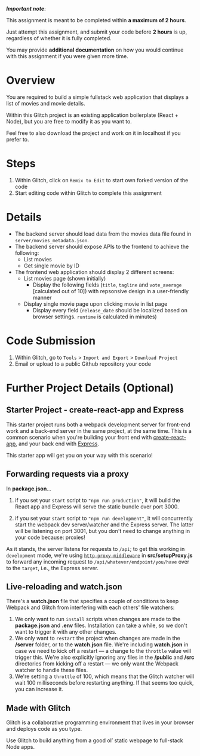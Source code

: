 ***Important note***:

This assignment is meant to be completed within **a maximum of 2 hours**.

Just attempt this assignment, and submit your code before **2 hours** is up, regardless of whether it is fully completed.

You may provide **additional documentation** on how you would continue with this assignment if you were given more time.

# Overview

You are required to build a simple fullstack web application that displays a list of movies and movie details.

Within this Glitch project is an existing application boilerplate (React + Node), but you are free to modify it as you want to.

Feel free to also download the project and work on it in localhost if you prefer to.

# Steps

1. Within Glitch, click on `Remix to Edit` to start own forked version of the code
2. Start editing code within Glitch to complete this assignment

# Details

* The backend server should load data from the movies data file found in `server/movies_metadata.json`.
* The backend server should expose APIs to the frontend to achieve the following:
  * List movies
  * Get single movie by ID
* The frontend web application should display 2 different screens:
  * List movies page (shown initially)
    * Display the following fields (`title`, `tagline` and `vote_average` [calculated out of 10]) with repsonsive design in a user-friendly manner
  * Display single movie page upon clicking movie in list page
    * Display every field (`release_date` should be localized based on browser settings. `runtime` is calculated in minutes)

# Code Submission

1. Within Glitch, go to `Tools` > `Import and Export` > `Download Project`
2. Email or upload to a public Github repository your code

# Further Project Details (Optional)

## Starter Project - create-react-app and Express

This starter project runs both a webpack development server for front-end work and a back-end server in the same project, at the same time. This is a common scenario when you're building your front end with [create-react-app], and your back end with [Express].

This starter app will get you on your way with this scenario!

## Forwarding requests via a proxy

In **package.json**...

1. if you set your `start` script to `"npm run production"`, it will build the React app and Express will serve the static bundle over port 3000.

2. if you set your `start` script to `"npm run development"`, it will concurrently start the webpack dev server/watcher and the Express server. The latter will be listening on port 3001, but you don't need to change anything in your code because: proxies!

As it stands, the server listens for requests to `/api`; to get this working in `development` mode, we're using [`http-proxy-middleware`] in **src/setupProxy.js** to forward any incoming request to `/api/whatever/endpoint/you/have` over to the `target`, i.e., the Express server.

## Live-reloading and watch.json

There's a **watch.json** file that specifies a couple of conditions to keep Webpack and Glitch from interfering with each others' file watchers:

1. We only want to run `install` scripts when changes are made to the **package.json** and **.env** files. Installation can take a while, so we don't want to trigger it with any other changes.
2. We only want to `restart` the project when changes are made in the **/server** folder, or to the **watch.json** file. We're including **watch.json** in case we need to kick off a restart — a change to the `throttle` value will trigger this. We're also explicitly ignoring any files in the **/public** and **/src** directories from kicking off a restart — we only want the Webpack watcher to handle these files.
3. We're setting a `throttle` of 100, which means that the Glitch watcher will wait 100 milliseconds before restarting anything. If that seems too quick, you can increase it.

## Made with Glitch

Glitch is a collaborative programming environment that lives in your browser and deploys code as you type.

Use Glitch to build anything from a good ol’ static webpage to full-stack Node apps.


[create-react-app]: https://create-react-app.dev
[Express]: https://expressjs.com/
[`http-proxy-middleware`]: https://github.com/chimurai/http-proxy-middleware
